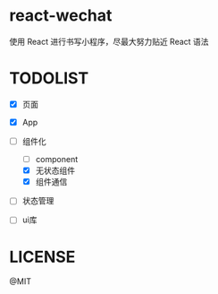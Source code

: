 # react-wechat

使用 React 进行书写小程序，尽最大努力贴近 React 语法

# TODOLIST

- [x] 页面
- [x] App
- [ ] 组件化
   - [ ] component
   - [x] 无状态组件
   - [x] 组件通信
- [ ] 状态管理
- [ ] ui库 



# LICENSE

@MIT
